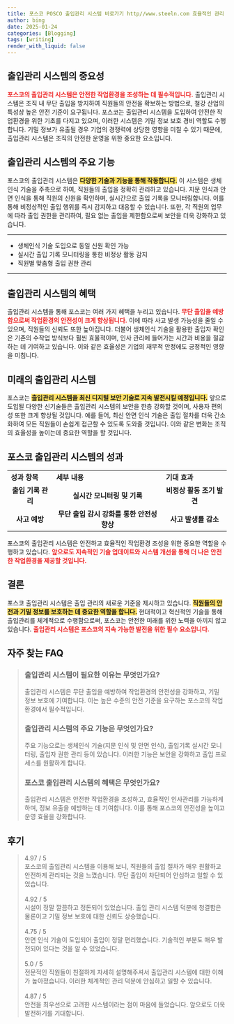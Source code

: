 ```yaml
---
title: 포스코 POSCO 출입관리 시스템 바로가기 http//www.steeln.com 효율적인 관리
author: bing
date: 2025-01-24
categories: [Blogging]
tags: [writing]
render_with_liquid: false
---
```



<h2 id='출입관리 시스템의 중요성'>출입관리 시스템의 중요성</h2>

<p><b><span style="color: #ee2323;">포스코의 출입관리 시스템은 안전한 작업환경을 조성하는 데 필수적입니다.</span></b> 출입관리 시스템은 조직 내 무단 출입을 방지하여 직원들의 안전을 확보하는 방법으로, 철강 산업의 특성상 높은 안전 기준이 요구됩니다. 포스코는 출입관리 시스템을 도입하여 안전한 작업환경을 위한 기초를 다지고 있으며, 이러한 시스템은 기밀 정보 보호 경비 역할도 수행합니다. 기밀 정보가 유출될 경우 기업의 경쟁력에 상당한 영향을 미칠 수 있기 때문에, 출입관리 시스템은 조직의 안전한 운영을 위한 중요한 요소입니다.</p>

<h2 id='출입관리 시스템의 주요 기능'>출입관리 시스템의 주요 기능</h2>

<p>포스코의 출입관리 시스템은 <b><span style="background-color: #ffe066;">다양한 기술과 기능을 통해 작동합니다.</span></b> 이 시스템은 생체인식 기술을 주축으로 하여, 직원들의 출입을 정확히 관리하고 있습니다. 지문 인식과 안면 인식을 통해 직원의 신원을 확인하며, 실시간으로 출입 기록을 모니터링합니다. 이를 통해 비정상적인 출입 행위를 즉시 감지하고 대응할 수 있습니다. 또한, 각 직원의 업무에 따라 출입 권한을 관리하여, 필요 없는 출입을 제한함으로써 보안을 더욱 강화하고 있습니다.</p>

<hr />

<ul>
    <li>생체인식 기술 도입으로 동일 신원 확인 가능</li>
    <li>실시간 출입 기록 모니터링을 통한 비정상 활동 감지</li>
    <li>직원별 맞춤형 출입 권한 관리</li>
</ul>

<hr />

<h2 id='출입관리 시스템의 혜택'>출입관리 시스템의 혜택</h2>

<p>출입관리 시스템을 통해 포스코는 여러 가지 혜택을 누리고 있습니다. <b><span style="color: #ee2323;">무단 출입을 예방함으로써 작업환경의 안전성이 크게 향상됩니다.</span></b> 이에 따라 사고 발생 가능성을 줄일 수 있으며, 직원들의 신뢰도 또한 높아집니다. 더불어 생체인식 기술을 활용한 출입자 확인은 기존의 수작업 방식보다 훨씬 효율적이며, 인사 관리에 들어가는 시간과 비용을 절감하는 데 기여하고 있습니다. 이와 같은 효율성은 기업의 재무적 안정에도 긍정적인 영향을 미칩니다.</p>

<h2 id='미래의 출입관리 시스템'>미래의 출입관리 시스템</h2>

<p>포스코는 <b><span style="background-color: #ffe066;">출입관리 시스템을 최신 디지털 보안 기술로 지속 발전시킬 예정입니다.</span></b> 앞으로 도입될 다양한 신기술들은 출입관리 시스템의 보안을 한층 강화할 것이며, 사용자 편의성 또한 크게 향상될 것입니다. 예를 들어, 최신 안면 인식 기술은 출입 절차를 더욱 간소화하여 모든 직원들이 손쉽게 접근할 수 있도록 도와줄 것입니다. 이와 같은 변화는 조직의 효율성을 높이는데 중요한 역할을 할 것입니다.</p>

<h2 id='포스코 출입관리 시스템의 성과'>포스코 출입관리 시스템의 성과</h2>

<table>
    <tr>
        <td><b>성과 항목</b></td>
        <td><b>세부 내용</b></td>
        <td><b>기대 효과</b></td>
    </tr>
    <tr>
        <td style="text-align: center; height: 17px;"><b>출입 기록 관리</b></td>
        <td style="text-align: center; height: 17px;"><b>실시간 모니터링 및 기록</b></td>
        <td style="text-align: center; height: 17px;"><b>비정상 활동 조기 발견</b></td>
    </tr>
    <tr>
        <td style="text-align: center; height: 17px;"><b>사고 예방</b></td>
        <td style="text-align: center; height: 17px;"><b>무단 출입 감시 강화를 통한 안전성 향상</b></td>
        <td style="text-align: center; height: 17px;"><b>사고 발생률 감소</b></td>
    </tr>
</table>

<p>포스코의 출입관리 시스템은 안전하고 효율적인 작업환경 조성을 위한 중요한 역할을 수행하고 있습니다. <b><span style="color: #ee2323;">앞으로도 지속적인 기술 업데이트와 시스템 개선을 통해 더 나은 안전한 작업환경을 제공할 것입니다.</span></b></p>

<h2 id='결론'>결론</h2>

<p>포스코 출입관리 시스템은 출입 관리의 새로운 기준을 제시하고 있습니다. <b><span style="background-color: #ffe066;">직원들의 안전과 기밀 정보를 보호하는 데 중요한 역할을 합니다.</span></b> 현대적이고 혁신적인 기술을 통해 출입관리를 체계적으로 수행함으로써, 포스코는 안전한 미래를 위한 노력을 아끼지 않고 있습니다. <b><span style="color: #ee2323;">출입관리 시스템은 포스코의 지속 가능한 발전을 위한 필수 요소입니다.</span></b></p>


<h2 id='자주_찾는_FAQ'>자주 찾는 FAQ</h2>
<div itemscope="" itemtype="https://schema.org/FAQPage"> 
<blockquote> 
<div itemscope="" itemprop="mainEntity" itemtype="https://schema.org/Question"> 
<h3 itemprop="name">출입관리 시스템이 필요한 이유는 무엇인가요?</h3> 
<div itemscope="" itemprop="acceptedAnswer" itemtype="https://schema.org/Answer"> 
<span itemprop="text"> 
<p>출입관리 시스템은 무단 출입을 예방하여 작업환경의 안전성을 강화하고, 기밀 정보 보호에 기여합니다. 이는 높은 수준의 안전 기준을 요구하는 포스코의 작업환경에서 필수적입니다.</p> 
</span> 
</div> 
</div> 
<div itemscope="" itemprop="mainEntity" itemtype="https://schema.org/Question"> 
<h3 itemprop="name">출입관리 시스템의 주요 기능은 무엇인가요?</h3> 
<div itemscope="" itemprop="acceptedAnswer" itemtype="https://schema.org/Answer"> 
<span itemprop="text"> 
<p>주요 기능으로는 생체인식 기술(지문 인식 및 안면 인식), 출입기록 실시간 모니터링, 출입자 권한 관리 등이 있습니다. 이러한 기능은 보안을 강화하고 출입 프로세스를 원활하게 합니다.</p> 
</span> 
</div> 
</div> 
<div itemscope="" itemprop="mainEntity" itemtype="https://schema.org/Question"> 
<h3 itemprop="name">포스코 출입관리 시스템의 혜택은 무엇인가요?</h3> 
<div itemscope="" itemprop="acceptedAnswer" itemtype="https://schema.org/Answer"> 
<span itemprop="text"> 
<p>출입관리 시스템은 안전한 작업환경을 조성하고, 효율적인 인사관리를 가능하게 하며, 정보 유출을 예방하는 데 기여합니다. 이를 통해 포스코의 안전성을 높이고 운영 효율을 강화합니다.</p> 
</span> 
</div> 
</div> 
</blockquote> 
</div>
<h2 id='후기'>후기</h2>
<div itemscope itemtype="https://schema.org/Product">
  <blockquote>
  <div itemprop="review" itemscope itemtype="https://schema.org/Review">
      <div itemprop="reviewRating" itemscope itemtype="https://schema.org/Rating"> <span itemprop="ratingValue">4.97</span> / <span itemprop="bestRating">5</span> </div>
      <span itemprop="reviewBody">포스코의 출입관리 시스템을 이용해 보니, 직원들의 출입 절차가 매우 원활하고 안전하게 관리되는 것을 느꼈습니다. 무단 출입이 차단되어 안심하고 일할 수 있었습니다.</span>
  </div>
  <br>
  <div itemprop="review" itemscope itemtype="https://schema.org/Review">
      <div itemprop="reviewRating" itemscope itemtype="https://schema.org/Rating"> <span itemprop="ratingValue">4.92</span> / <span itemprop="bestRating">5</span> </div>
      <span itemprop="reviewBody">시설이 정말 깔끔하고 정돈되어 있었습니다. 출입 관리 시스템 덕분에 청결함은 물론이고 기밀 정보 보호에 대한 신뢰도 상승했습니다.</span>
  </div>
  <br>
  <div itemprop="review" itemscope itemtype="https://schema.org/Review">
      <div itemprop="reviewRating" itemscope itemtype="https://schema.org/Rating"> <span itemprop="ratingValue">4.75</span> / <span itemprop="bestRating">5</span> </div>
      <span itemprop="reviewBody">안면 인식 기술이 도입되어 출입이 정말 편리했습니다. 기술적인 부분도 매우 발전되어 있다는 것을 알 수 있었습니다.</span>
  </div>
  <br>
  <div itemprop="review" itemscope itemtype="https://schema.org/Review">
      <div itemprop="reviewRating" itemscope itemtype="https://schema.org/Rating"> <span itemprop="ratingValue">5.0</span> / <span itemprop="bestRating">5</span> </div>
      <span itemprop="reviewBody">전문적인 직원들이 친절하게 자세히 설명해주셔서 출입관리 시스템에 대한 이해가 높아졌습니다. 이러한 체계적인 관리 덕분에 안심하고 일할 수 있습니다.</span>
  </div>
  <br>
  <div itemprop="review" itemscope itemtype="https://schema.org/Review">
      <div itemprop="reviewRating" itemscope itemtype="https://schema.org/Rating"> <span itemprop="ratingValue">4.87</span> / <span itemprop="bestRating">5</span> </div>
      <span itemprop="reviewBody">안전을 최우선으로 고려한 시스템이라는 점이 마음에 들었습니다. 앞으로도 더욱 발전하기를 기대합니다.</span>
  </div>
  </blockquote>
</div>
